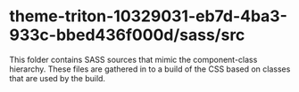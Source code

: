 # theme-triton-10329031-eb7d-4ba3-933c-bbed436f000d/sass/src

This folder contains SASS sources that mimic the component-class hierarchy. These files
are gathered in to a build of the CSS based on classes that are used by the build.
